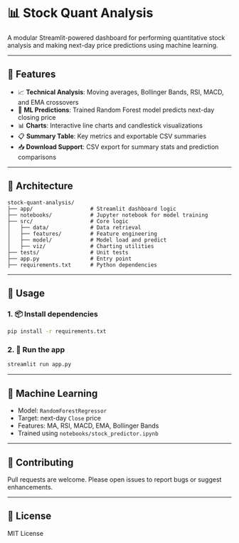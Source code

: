# 📊 Stock Quant Analysis

A modular Streamlit-powered dashboard for performing quantitative stock analysis and making next-day price predictions using machine learning.

---

## 🚀 Features

- 📈 **Technical Analysis**: Moving averages, Bollinger Bands, RSI, MACD, and EMA crossovers
- 🤖 **ML Predictions**: Trained Random Forest model predicts next-day closing price
- 📊 **Charts**: Interactive line charts and candlestick visualizations
- 📋 **Summary Table**: Key metrics and exportable CSV summaries
- 📥 **Download Support**: CSV export for summary stats and prediction comparisons

---

## 🧱 Architecture

```
stock-quant-analysis/
├── app/                  # Streamlit dashboard logic
├── notebooks/            # Jupyter notebook for model training
├── src/                  # Core logic
│   ├── data/             # Data retrieval
│   ├── features/         # Feature engineering
│   ├── model/            # Model load and predict
│   ├── viz/              # Charting utilities
├── tests/                # Unit tests
├── app.py                # Entry point
├── requirements.txt      # Python dependencies
```

---

## 🧪 Usage

### 1. 📦 Install dependencies
```bash
pip install -r requirements.txt
```

### 2. 🚦 Run the app
```bash
streamlit run app.py
```

---

## 🧠 Machine Learning
- Model: `RandomForestRegressor`
- Target: next-day `Close` price
- Features: MA, RSI, MACD, EMA, Bollinger Bands
- Trained using `notebooks/stock_predictor.ipynb`

---

## 🤝 Contributing
Pull requests are welcome. Please open issues to report bugs or suggest enhancements.

---

## 📄 License
MIT License

